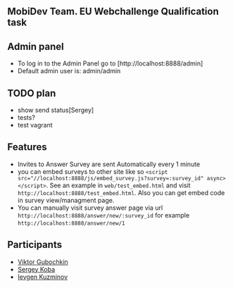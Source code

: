 ## MobiDev Team. EU Webchallenge Qualification task

## Admin panel
* To log in to the Admin Panel go to  [http://localhost:8888/admin]
* Default admin user is: admin/admin

## TODO plan
* show send status[Sergey]
* tests?
* test vagrant

## Features
* Invites to Answer Survey are sent Automatically every 1 minute
* you can embed surveys to other site like so `<script src="//localhost:8888/js/embed_survey.js?survey=:survey_id" async></script>`. See an example in `web/test_embed.html` and visit `http://localhost:8888/test_embed.html`. Also you can get embed code in survey view/managment page.
* You can manually visit survey answer page via url `http://localhost:8888/answer/new/:survey_id` for example `http://localhost:8888/answer/new/1`

## Participants

* [Viktor Gubochkin](https://github.com/VictorGub)
* [Sergey Koba](https://github.com/sergey-koba-mobidev)
* [Ievgen Kuzminov](https://github.com/iJackUA)
